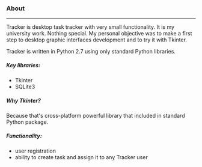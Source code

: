 ### About
-----
Tracker is desktop task tracker with very small functionality.
It is my university work. Nothing special.
My personal objective was to make a first step to desktop graphic interfaces development and to try it with Tkinter.

Tracker is written in Python 2.7 using only standard Python libraries. 

##### Key libraries:
- Tkinter
- SQLite3

##### Why Tkinter?
Because that's cross-platform powerful library that included in standard Python package.

##### Functionality:
- user registration
- ability to create task and assign it to any Tracker user